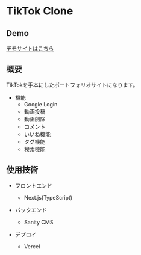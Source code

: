 # TikTok Clone

## Demo

[デモサイトはこちら](https://tiktok-clone-orcin.vercel.app/)

## 概要

TikTokを手本にしたポートフォリオサイトになります。

- 機能
  - Google Login
  - 動画投稿
  - 動画削除
  - コメント
  - いいね機能
  - タグ機能
  - 検索機能

## 使用技術

- フロントエンド
  - Next.js(TypeScript)

- バックエンド
  - Sanity CMS

- デプロイ
  - Vercel

